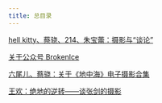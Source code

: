 ```yaml
---
title: 总目录
---
```


[hell kitty、蔡骁、214、朱宝蕾：摄影与“谈论”](https://photonote.me/2017/06/01/0001/)

[关于公众号 BrokenIce](https://photonote.me/2017/12/28/0002/)

[六尾儿、蔡骁：关于《地中海》电子摄影合集 ​​​​](https://photonote.me/2018/01/06/0003/)

[王欢：绝地的逆转——谈张剑的摄影](https://photonote.me/2018/11/01/0004/)

